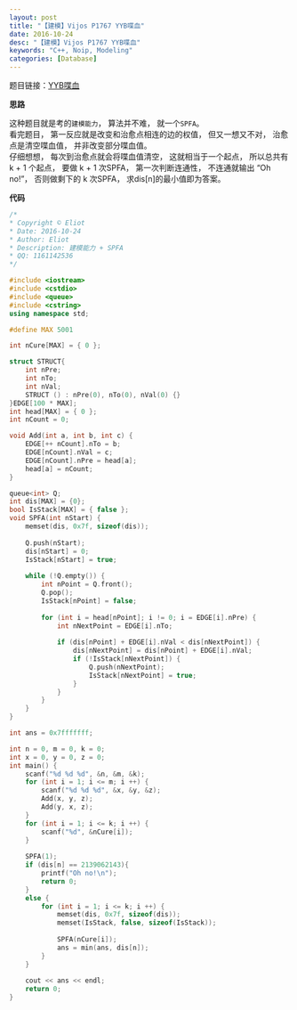 ```yaml
---
layout: post
title: "【建模】Vijos P1767 YYB喋血"
date: 2016-10-24
desc: "【建模】Vijos P1767 YYB喋血"
keywords: "C++, Noip, Modeling"
categories: [Database]
---
```


题目链接：[YYB喋血](https://vijos.org/p/1767)  

**思路**

这种题目就是考的```建模能力```， 算法并不难， 就一个```SPFA```。  
看完题目， 第一反应就是改变和治愈点相连的边的权值， 但又一想又不对， 治愈点是清空喋血值， 并非改变部分喋血值。  
仔细想想， 每次到治愈点就会将喋血值清空， 这就相当于一个起点， 所以总共有 k + 1 个起点， 要做 k + 1 次SPFA， 第一次判断连通性， 不连通就输出 “Oh no!”， 否则做剩下的 k 次SPFA， 求dis[n]的最小值即为答案。  

**代码**

```c++
/*
* Copyright © Eliot
* Date: 2016-10-24
* Author: Eliot
* Description: 建模能力 + SPFA
* QQ: 1161142536
*/

#include <iostream>
#include <cstdio>
#include <queue>
#include <cstring>
using namespace std;

#define MAX 5001

int nCure[MAX] = { 0 };

struct STRUCT{
	int nPre;
	int nTo;
	int nVal;
	STRUCT () : nPre(0), nTo(0), nVal(0) {}
}EDGE[100 * MAX];
int head[MAX] = { 0 };
int nCount = 0;

void Add(int a, int b, int c) {
	EDGE[++ nCount].nTo = b;
	EDGE[nCount].nVal = c;
	EDGE[nCount].nPre = head[a];
	head[a] = nCount;
}

queue<int> Q;
int dis[MAX] = {0};
bool IsStack[MAX] = { false };
void SPFA(int nStart) {
	memset(dis, 0x7f, sizeof(dis));
	
	Q.push(nStart);
	dis[nStart] = 0;
	IsStack[nStart] = true;
	
	while (!Q.empty()) {
		int nPoint = Q.front();
		Q.pop();
		IsStack[nPoint] = false;
		
		for (int i = head[nPoint]; i != 0; i = EDGE[i].nPre) {
			int nNextPoint = EDGE[i].nTo;
			
			if (dis[nPoint] + EDGE[i].nVal < dis[nNextPoint]) {
				dis[nNextPoint] = dis[nPoint] + EDGE[i].nVal;
				if (!IsStack[nNextPoint]) {
					Q.push(nNextPoint);
					IsStack[nNextPoint] = true;
				}
			}
		}
	}
} 

int ans = 0x7fffffff;

int n = 0, m = 0, k = 0;
int x = 0, y = 0, z = 0;
int main() {
	scanf("%d %d %d", &n, &m, &k);
	for (int i = 1; i <= m; i ++) {
		scanf("%d %d %d", &x, &y, &z);
		Add(x, y, z);
		Add(y, x, z);
	}
	for (int i = 1; i <= k; i ++) {
		scanf("%d", &nCure[i]);
	}
	
	SPFA(1);
	if (dis[n] == 2139062143){
		printf("Oh no!\n");
		return 0;
	}
	else {
		for (int i = 1; i <= k; i ++) {
			memset(dis, 0x7f, sizeof(dis));
			memset(IsStack, false, sizeof(IsStack));
			
			SPFA(nCure[i]);
			ans = min(ans, dis[n]);
		}
	}
	
	cout << ans << endl;
	return 0;
}
```
